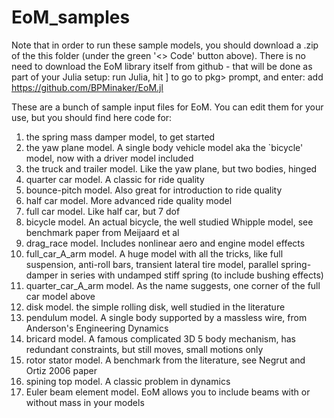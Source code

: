 # EoM_samples

Note that in order to run these sample models, you should download a .zip of the this folder (under the green '<> Code' button above).  There is no need to download the EoM library itself from github - that will be done as part of your Julia setup: run Julia, hit ] to go to pkg> prompt, and enter: add https://github.com/BPMinaker/EoM.jl

These are a bunch of sample input files for EoM.  You can edit them for your use, but you should find here code for:
1. the spring mass damper model, to get started
2. the yaw plane model. A single body vehicle model aka the `bicycle' model, now with a driver model included
3. the truck and trailer model.  Like the yaw plane, but two bodies, hinged
4. quarter car model.  A classic for ride quality
5. bounce-pitch model.  Also great for introduction to ride quality
6. half car model.  More advanced ride quality model
7. full car model.  Like half car, but 7 dof
8. bicycle model.  An actual bicycle, the well studied Whipple model, see benchmark paper from Meijaard et al
9. drag_race model. Includes nonlinear aero and engine model effects
10. full_car_A_arm model.  A huge model with all the tricks, like full suspension, anti-roll bars, transient lateral tire model, parallel spring-damper in series with undamped stiff spring (to include bushing effects)
11. quarter_car_A_arm model.  As the name suggests, one corner of the full car model above
12. disk model. the simple rolling disk, well studied in the literature
13. pendulum model.  A single body supported by a massless wire, from Anderson's Engineering Dynamics
14. bricard model. A famous complicated 3D 5 body mechanism, has redundant constraints, but still moves, small motions only
15. rotor stator model.  A benchmark from the literature, see Negrut and Ortiz 2006 paper
16. spining top model.  A classic problem in dynamics
17. Euler beam element model. EoM allows you to include beams with or without mass in your models

